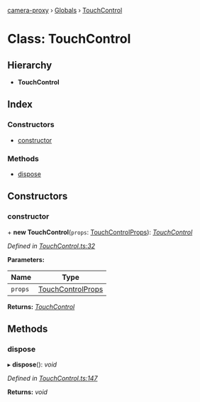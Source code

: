[camera-proxy](../README.md) › [Globals](../globals.md) › [TouchControl](touchcontrol.md)

# Class: TouchControl

## Hierarchy

* **TouchControl**

## Index

### Constructors

* [constructor](touchcontrol.md#constructor)

### Methods

* [dispose](touchcontrol.md#dispose)

## Constructors

###  constructor

\+ **new TouchControl**(`props`: [TouchControlProps](../interfaces/touchcontrolprops.md)): *[TouchControl](touchcontrol.md)*

*Defined in [TouchControl.ts:32](https://github.com/alibaba/camera-proxy/blob/64e5dd0/src/TouchControl.ts#L32)*

**Parameters:**

Name | Type |
------ | ------ |
`props` | [TouchControlProps](../interfaces/touchcontrolprops.md) |

**Returns:** *[TouchControl](touchcontrol.md)*

## Methods

###  dispose

▸ **dispose**(): *void*

*Defined in [TouchControl.ts:147](https://github.com/alibaba/camera-proxy/blob/64e5dd0/src/TouchControl.ts#L147)*

**Returns:** *void*
